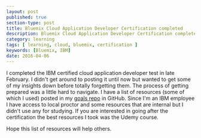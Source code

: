 ```yaml
---
layout: post
published: true
section-type: post
title: Bluemix Cloud Application Developer Certification completed
description: Bluemix Cloud Application Developer Certification completed
category: learning
tags: [ learning, cloud, bluemix, certification ]
keywords: [Bluemix, IBM]
date: 2016-04-06
---
```


I completed the IBM certified cloud application developer test in late February. I didn't get around to posting it until now but wanted to get some of my insights down before totally forgetting them. The process of getting prepared was a little hard to navigate. I have a list of resources (some of which I used) posted in my [goals repo](https://github.com/tonydiaz/goals/blob/master/task-breakdown/bluemix-cert.md) in GitHub. Since I'm an IBM employee I have access to local proctor and some resources that are internal but I didn't use any for studying. If you are interested in going after the certification the best resources I took was the Udemy course.

Hope this list of resources will help others.
